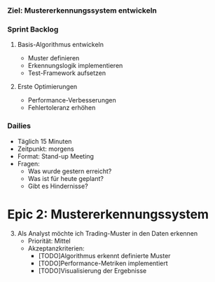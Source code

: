 ### Ziel: Mustererkennungssystem entwickeln

### Sprint Backlog
1. Basis-Algorithmus entwickeln
   - Muster definieren
   - Erkennungslogik implementieren
   - Test-Framework aufsetzen

2. Erste Optimierungen
   - Performance-Verbesserungen
   - Fehlertoleranz erhöhen

### Dailies
- Täglich 15 Minuten
- Zeitpunkt: morgens
- Format: Stand-up Meeting
- Fragen:
  * Was wurde gestern erreicht?
  * Was ist für heute geplant?
  * Gibt es Hindernisse?

# Epic 2: Mustererkennungssystem

3. Als Analyst möchte ich Trading-Muster in den Daten erkennen
   - Priorität: Mittel
   - Akzeptanzkriterien:
     * [TODO]Algorithmus erkennt definierte Muster
     * [TODO]Performance-Metriken implementiert
     * [TODO]Visualisierung der Ergebnisse